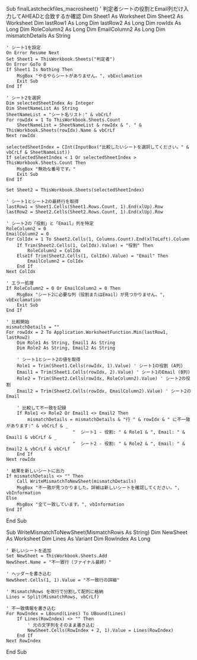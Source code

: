 Sub finalLastcheckfiles_macrosheet() ' 判定者シートの役割とEmail列だけ入力してAHEADと合致するか確認
    Dim Sheet1 As Worksheet
    Dim Sheet2 As Worksheet
    Dim lastRow1 As Long
    Dim lastRow2 As Long
    Dim rowIdx As Long
    Dim RoleColumn2 As Long
    Dim EmailColumn2 As Long
    Dim mismatchDetails As String

    ' シート1を設定
    On Error Resume Next
    Set Sheet1 = ThisWorkbook.Sheets("判定者")
    On Error GoTo 0
    If Sheet1 Is Nothing Then
        MsgBox "やるやらシートがありません。", vbExclamation
        Exit Sub
    End If

    ' シート2を選択
    Dim selectedSheetIndex As Integer
    Dim SheetNameList As String
    SheetNameList = "シート名リスト:" & vbCrLf
    For rowIdx = 1 To ThisWorkbook.Sheets.Count
        SheetNameList = SheetNameList & rowIdx & ". " & ThisWorkbook.Sheets(rowIdx).Name & vbCrLf
    Next rowIdx

    selectedSheetIndex = CInt(InputBox("比較したいシートを選択してください。" & vbCrLf & SheetNameList))
    If selectedSheetIndex < 1 Or selectedSheetIndex > ThisWorkbook.Sheets.Count Then
        MsgBox "無効な番号です。"
        Exit Sub
    End If

    Set Sheet2 = ThisWorkbook.Sheets(selectedSheetIndex)

    ' シート1とシート2の最終行を取得
    lastRow1 = Sheet1.Cells(Sheet1.Rows.Count, 1).End(xlUp).Row
    lastRow2 = Sheet2.Cells(Sheet2.Rows.Count, 1).End(xlUp).Row

    ' シート2の「役割」と「Email」列を特定
    RoleColumn2 = 0
    EmailColumn2 = 0
    For ColIdx = 1 To Sheet2.Cells(1, Columns.Count).End(xlToLeft).Column
        If Trim(Sheet2.Cells(1, ColIdx).Value) = "役割" Then
            RoleColumn2 = ColIdx
        ElseIf Trim(Sheet2.Cells(1, ColIdx).Value) = "Email" Then
            EmailColumn2 = ColIdx
        End If
    Next ColIdx

    ' エラー処理
    If RoleColumn2 = 0 Or EmailColumn2 = 0 Then
        MsgBox "シート2に必要な列（役割またはEmail）が見つかりません。", vbExclamation
        Exit Sub
    End If

    ' 比較開始
    mismatchDetails = ""
    For rowIdx = 2 To Application.WorksheetFunction.Min(lastRow1, lastRow2)
        Dim Role1 As String, Email1 As String
        Dim Role2 As String, Email2 As String

        ' シート1とシート2の値を取得
        Role1 = Trim(Sheet1.Cells(rowIdx, 1).Value) ' シート1の役割 (A列)
        Email1 = Trim(Sheet1.Cells(rowIdx, 2).Value) ' シート1のEmail (B列)
        Role2 = Trim(Sheet2.Cells(rowIdx, RoleColumn2).Value) ' シート2の役割
        Email2 = Trim(Sheet2.Cells(rowIdx, EmailColumn2).Value) ' シート2のEmail

        ' 比較して不一致を記録
        If Role1 <> Role2 Or Email1 <> Email2 Then
            mismatchDetails = mismatchDetails & "行 " & rowIdx & " に不一致があります:" & vbCrLf & _
                             "  シート1 - 役割: " & Role1 & ", Email: " & Email1 & vbCrLf & _
                             "  シート2 - 役割: " & Role2 & ", Email: " & Email2 & vbCrLf & vbCrLf
        End If
    Next rowIdx

    ' 結果を新しいシートに出力
    If mismatchDetails <> "" Then
        Call WriteMismatchToNewSheet(mismatchDetails)
        MsgBox "不一致が見つかりました。詳細は新しいシートを確認してください。", vbInformation
    Else
        MsgBox "全て一致しています。", vbInformation
    End If
End Sub

Sub WriteMismatchToNewSheet(MismatchRows As String)
    Dim NewSheet As Worksheet
    Dim Lines As Variant
    Dim RowIndex As Long

    ' 新しいシートを追加
    Set NewSheet = ThisWorkbook.Sheets.Add
    NewSheet.Name = "不一致行（ファイナル最終）"

    ' ヘッダーを書き込む
    NewSheet.Cells(1, 1).Value = "不一致行の詳細"

    ' MismatchRows を改行で分割して配列に格納
    Lines = Split(MismatchRows, vbCrLf)

    ' 不一致情報を書き込む
    For RowIndex = LBound(Lines) To UBound(Lines)
        If Lines(RowIndex) <> "" Then
            ' 元の文字列をそのまま書き込む
            NewSheet.Cells(RowIndex + 2, 1).Value = Lines(RowIndex)
        End If
    Next RowIndex
End Sub


